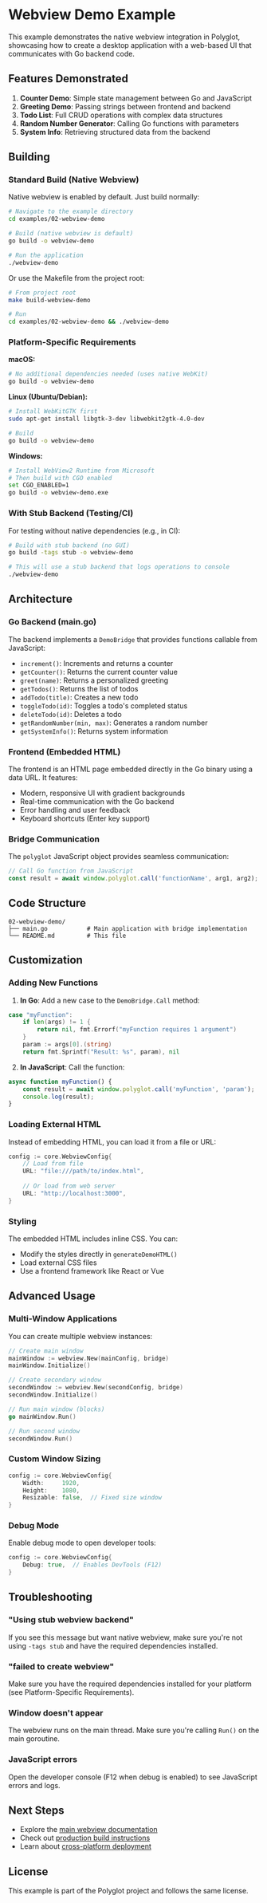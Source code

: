 # Webview Demo Example

This example demonstrates the native webview integration in Polyglot, showcasing how to create a desktop application with a web-based UI that communicates with Go backend code.

## Features Demonstrated

1. **Counter Demo**: Simple state management between Go and JavaScript
2. **Greeting Demo**: Passing strings between frontend and backend
3. **Todo List**: Full CRUD operations with complex data structures
4. **Random Number Generator**: Calling Go functions with parameters
5. **System Info**: Retrieving structured data from the backend

## Building

### Standard Build (Native Webview)

Native webview is enabled by default. Just build normally:

```bash
# Navigate to the example directory
cd examples/02-webview-demo

# Build (native webview is default)
go build -o webview-demo

# Run the application
./webview-demo
```

Or use the Makefile from the project root:

```bash
# From project root
make build-webview-demo

# Run
cd examples/02-webview-demo && ./webview-demo
```

### Platform-Specific Requirements

**macOS:**
```bash
# No additional dependencies needed (uses native WebKit)
go build -o webview-demo
```

**Linux (Ubuntu/Debian):**
```bash
# Install WebKitGTK first
sudo apt-get install libgtk-3-dev libwebkit2gtk-4.0-dev

# Build
go build -o webview-demo
```

**Windows:**
```bash
# Install WebView2 Runtime from Microsoft
# Then build with CGO enabled
set CGO_ENABLED=1
go build -o webview-demo.exe
```

### With Stub Backend (Testing/CI)

For testing without native dependencies (e.g., in CI):

```bash
# Build with stub backend (no GUI)
go build -tags stub -o webview-demo

# This will use a stub backend that logs operations to console
./webview-demo
```

## Architecture

### Go Backend (main.go)

The backend implements a `DemoBridge` that provides functions callable from JavaScript:

- `increment()`: Increments and returns a counter
- `getCounter()`: Returns the current counter value
- `greet(name)`: Returns a personalized greeting
- `getTodos()`: Returns the list of todos
- `addTodo(title)`: Creates a new todo
- `toggleTodo(id)`: Toggles a todo's completed status
- `deleteTodo(id)`: Deletes a todo
- `getRandomNumber(min, max)`: Generates a random number
- `getSystemInfo()`: Returns system information

### Frontend (Embedded HTML)

The frontend is an HTML page embedded directly in the Go binary using a data URL. It features:

- Modern, responsive UI with gradient backgrounds
- Real-time communication with the Go backend
- Error handling and user feedback
- Keyboard shortcuts (Enter key support)

### Bridge Communication

The `polyglot` JavaScript object provides seamless communication:

```javascript
// Call Go function from JavaScript
const result = await window.polyglot.call('functionName', arg1, arg2);
```

## Code Structure

```
02-webview-demo/
├── main.go           # Main application with bridge implementation
└── README.md         # This file
```

## Customization

### Adding New Functions

1. **In Go**: Add a new case to the `DemoBridge.Call` method:

```go
case "myFunction":
    if len(args) != 1 {
        return nil, fmt.Errorf("myFunction requires 1 argument")
    }
    param := args[0].(string)
    return fmt.Sprintf("Result: %s", param), nil
```

2. **In JavaScript**: Call the function:

```javascript
async function myFunction() {
    const result = await window.polyglot.call('myFunction', 'param');
    console.log(result);
}
```

### Loading External HTML

Instead of embedding HTML, you can load it from a file or URL:

```go
config := core.WebviewConfig{
    // Load from file
    URL: "file:///path/to/index.html",
    
    // Or load from web server
    URL: "http://localhost:3000",
}
```

### Styling

The embedded HTML includes inline CSS. You can:
- Modify the styles directly in `generateDemoHTML()`
- Load external CSS files
- Use a frontend framework like React or Vue

## Advanced Usage

### Multi-Window Applications

You can create multiple webview instances:

```go
// Create main window
mainWindow := webview.New(mainConfig, bridge)
mainWindow.Initialize()

// Create secondary window
secondWindow := webview.New(secondConfig, bridge)
secondWindow.Initialize()

// Run main window (blocks)
go mainWindow.Run()

// Run second window
secondWindow.Run()
```

### Custom Window Sizing

```go
config := core.WebviewConfig{
    Width:     1920,
    Height:    1080,
    Resizable: false,  // Fixed size window
}
```

### Debug Mode

Enable debug mode to open developer tools:

```go
config := core.WebviewConfig{
    Debug: true,  // Enables DevTools (F12)
}
```

## Troubleshooting

### "Using stub webview backend"

If you see this message but want native webview, make sure you're not using `-tags stub` and have the required dependencies installed.

### "failed to create webview"

Make sure you have the required dependencies installed for your platform (see Platform-Specific Requirements).

### Window doesn't appear

The webview runs on the main thread. Make sure you're calling `Run()` on the main goroutine.

### JavaScript errors

Open the developer console (F12 when debug is enabled) to see JavaScript errors and logs.

## Next Steps

- Explore the [main webview documentation](../../webview/BUILD.md)
- Check out [production build instructions](../../BUILD.md)
- Learn about [cross-platform deployment](../../docs/DEPLOYMENT.md)

## License

This example is part of the Polyglot project and follows the same license.
